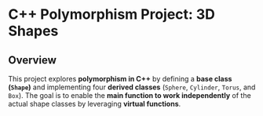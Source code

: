 # C++ Polymorphism Project: 3D Shapes

## Overview
This project explores **polymorphism in C++** by defining a **base class (`Shape`)** and implementing four **derived classes** (`Sphere`, `Cylinder`, `Torus`, and `Box`). The goal is to enable the **main function to work independently** of the actual shape classes by leveraging **virtual functions**.
